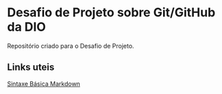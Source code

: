 # Desafio de Projeto sobre Git/GitHub da DIO
Repositório criado para o Desafio de Projeto.

## Links uteis
[Sintaxe Básica Markdown](https://www.markdownguide.org/basic-syntax/)

